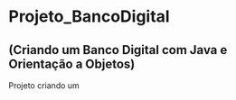 # Projeto_BancoDigital

## (Criando um Banco Digital com Java e Orientação a Objetos)

<p>
  
  Projeto criando um
</p>
